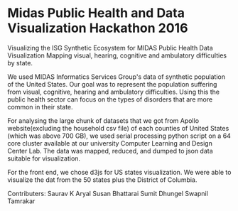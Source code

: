 # Midas Public Health and Data Visualization Hackathon 2016

Visualizing the ISG Synthetic Ecosystem for MIDAS Public Health Data Visualization
Mapping visual, hearing, cognitive and ambulatory difficulties by state.

We used MIDAS Informatics Services Group's data of synthetic population of the United States. Our goal was to represent the population suffering from visual, cognitive, hearing and ambulatory difficulties. Using this the public health sector can focus on the types of disorders that are more common in their state. 

For analysing the large chunk of datasets that we got from Apollo website(excluding the household csv file) of each counties of United States (which was above 700 GB), we used serial processing python script on a 64 core cluster available at our university Computer Learning and Design Center Lab. The data was mapped, reduced, and dumped to json data suitable for visualization.

For the front end, we chose d3js for US states visualization. We were able to visualize the dat from the 50 states plus the District of Columbia.


Contributers:
Saurav K Aryal
Susan Bhattarai
Sumit Dhungel
Swapnil Tamrakar
